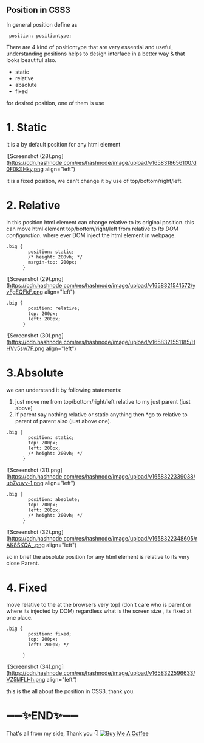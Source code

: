 ## Position in CSS3

In general position define as 
```
 position: positiontype;

``` 
There are 4 kind of positiontype that are very essential and useful, understanding positions helps to design interface in a better way & that looks beautiful also.

- static
- relative
- absolute
- fixed

for desired position, one of them is use

# 1. Static
it is a by default position for any html element

![Screenshot (28).png](https://cdn.hashnode.com/res/hashnode/image/upload/v1658318656100/d0F0kXHky.png align="left")

it is a fixed position, we can't change it by use of top/bottom/right/left.

# 2. Relative
in this position html element can change relative to its original position.
this can move html element   top/bottom/right/left from relative to *Its DOM configuration*. where ever DOM inject the html element in webpage. 

```
.big {
        position: static;
        /* height: 200vh; */
        margin-top: 200px;
      }

```


![Screenshot (29).png](https://cdn.hashnode.com/res/hashnode/image/upload/v1658321541572/yyFgEQFkF.png align="left")

```
.big {
        position: relative;
        top: 200px;
        left: 200px;
      }
```

![Screenshot (30).png](https://cdn.hashnode.com/res/hashnode/image/upload/v1658321551185/HHVv5sw7F.png align="left")

# 3.Absolute
we can understand it by following statements:
1. just move me from top/bottom/right/left relative to my just parent (just above)
2. if parent say nothing relative or static  anything  then  *go to relative to parent of parent also (just above one).


```
.big {
        position: static;
        top: 200px;
        left: 200px;
        /* height: 200vh; */
      }
``` 


![Screenshot (31).png](https://cdn.hashnode.com/res/hashnode/image/upload/v1658322339038/ub7yuvy-1.png align="left")

```
.big {
        position: absolute;
        top: 200px;
        left: 200px;
        /* height: 200vh; */
      }
``` 

![Screenshot (32).png](https://cdn.hashnode.com/res/hashnode/image/upload/v1658322348605/rAK8SKQA_.png align="left")

so in brief the absolute position for any html element is relative to its very close Parent.

# 4. Fixed
move relative to the at the browsers very top[ (don't care who is parent or where its injected by DOM)
regardless what is the screen size , its fixed at one place.


```
.big {
        position: fixed;
        top: 200px;
        left: 200px; */
        
      }
``` 

![Screenshot (34).png](https://cdn.hashnode.com/res/hashnode/image/upload/v1658322596633/VZ5klFLHh.png align="left")


this is the all about the position in CSS3, thank you.

# ➖➖✨END✨➖➖

That's all from my side, Thank you 👇
[![Buy Me A Coffee](https://cdn.buymeacoffee.com/buttons/default-red.png)](https://www.buymeacoffee.com/NileshNama)


